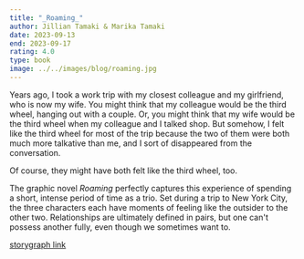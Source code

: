 ```yaml
---
title: "_Roaming_"
author: Jillian Tamaki & Marika Tamaki
date: 2023-09-13
end: 2023-09-17
rating: 4.0
type: book
image: ../../images/blog/roaming.jpg
---
```


Years ago, I took a work trip with my closest colleague and my girlfriend, who is now my wife. You might think that my colleague would be the third wheel, hanging out with a couple. Or, you might think that my wife would be the third wheel when my colleague and I talked shop. But somehow, I felt like the third wheel for most of the trip because the two of them were both much more talkative than me, and I sort of disappeared from the conversation.

Of course, they might have both felt like the third wheel, too.

The graphic novel _Roaming_ perfectly captures this experience of spending a short, intense period of time as a trio. Set during a trip to New York City, the three characters each have moments of feeling like the outsider to the other two. Relationships are ultimately defined in pairs, but one can't possess another fully, even though we sometimes want to.

[storygraph link](https://app.thestorygraph.com/books/3ecb69ed-ab7e-4d9a-8f93-0f4a44ece338)
